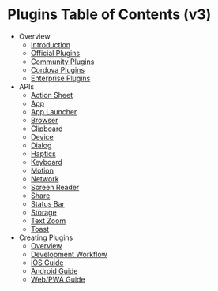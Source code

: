 # Plugins Table of Contents (v3)

- Overview
  - [Introduction](index.md)
  - [Official Plugins](../apis/index.md)
  - [Community Plugins](community.md)
  - [Cordova Plugins](cordova.md)
  - [Enterprise Plugins](enterprise.md)
- APIs
  - [Action Sheet](../apis/action-sheet.md)
  - [App](../apis/app.md)
  - [App Launcher](../apis/app-launcher.md)
  - [Browser](../apis/browser.md)
  - [Clipboard](../apis/clipboard.md)
  - [Device](../apis/device.md)
  - [Dialog](../apis/dialog.md)
  - [Haptics](../apis/haptics.md)
  - [Keyboard](../apis/keyboard.md)
  - [Motion](../apis/motion.md)
  - [Network](../apis/network.md)
  - [Screen Reader](../apis/screen-reader.md)
  - [Share](../apis/share.md)
  - [Status Bar](../apis/status-bar.md)
  - [Storage](../apis/storage.md)
  - [Text Zoom](../apis/text-zoom.md)
  - [Toast](../apis/toast.md)
- Creating Plugins
  - [Overview](creating-plugins.md)
  - [Development Workflow](workflow.md)
  - [iOS Guide](ios.md)
  - [Android Guide](android.md)
  - [Web/PWA Guide](web.md)

